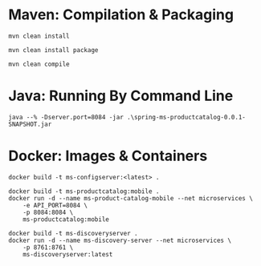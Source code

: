 # Maven: Compilation & Packaging

```
mvn clean install

mvn clean install package

mvn clean compile
```

# Java: Running By Command Line

```
java --% -Dserver.port=8084 -jar .\spring-ms-productcatalog-0.0.1-SNAPSHOT.jar
```

# Docker: Images & Containers

```
docker build -t ms-configserver:<latest> .

docker build -t ms-productcatalog:mobile .
docker run -d --name ms-product-catalog-mobile --net microservices \
	-e API_PORT=8084 \
	-p 8084:8084 \
	ms-productcatalog:mobile
	
docker build -t ms-discoveryserver .
docker run -d --name ms-discovery-server --net microservices \
	-p 8761:8761 \
	ms-discoveryserver:latest
```